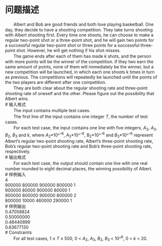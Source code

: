 <div id="pcont1" style="margin-top:20px; display:block;">

# 问题描述

<div class="pdcont">　　Albert and Bob are good friends and both love playing basketball. One day, they decide to have a shooting competition. They take turns shooting with Albert shooting first. Every time one shoots, he can choose to make a regular two-point shot or a three-point shot, and he will gain two points for a successful regular two-point shot or three points for a successful three-point shot. However, he will get nothing if his shot misses.<br/>
　　The game ends after each of them has made <i>k</i> shots, and the person with more points will be the winner of the competition. If they two earn the same amount of points, none of them will immediately be the winner, but a new competition will be launched, in which each one shoots k times in turn as previous. The competitions will repeatedly be launched until the points of the two players are different after one competition.<br/>
　　They are both clear about the regular shooting rate and three-point shooting rate of oneself and the other. Please figure out the possibility that Albert wins.</div>
# 输入格式

<div class="pdcont">　　The input contains multiple test cases.<br/>
　　The first line of the input contains one integer <i>T</i>, the number of test cases.<br/>
　　For each test case, the input contains one line with five integers, <i>A</i><sub>2</sub>, <i>A</i><sub>3</sub>, <i>B</i><sub>2</sub>, <i>B</i><sub>3</sub> and <i>k</i>, where <i>A</i><sub>2</sub>*10^<sup>–6</sup>, <i>A</i><sub>3</sub>*10^<sup>–6</sup>, B<sub>2</sub>*10^<sup>–6</sup> and <i>B</i><sub>3</sub>*10^<sup>–6</sup> represent Albert’s regular two-point shooting rate, Albert’s three-point shooting rate, Bob’s regular two-point shooting rate and Bob’s three-point shooting rate, respectively.</div>
# 输出格式

<div class="pdcont">　　For each test case, the output should contain one line with one real number rounded to eight decimal places, the winning possibility of Albert.</div>
# 样例输入

<div class="pddata">4<br/>
900000 800000 900000 800000 1<br/>
900000 80000 900000 80000 1<br/>
900000 800000 900000 800000 2<br/>
800000 10000 460000 290000 1</div>
# 样例输出

<div class="pddata">0.47058824<br/>
0.50000000<br/>
0.48440899<br/>
0.63677130</div>
# Constraints

<div class="pdcont">　　For all test cases, 1 ≤ <i>T</i> ≤ 500, 0 &lt; <i>A</i><sub>2</sub>, <i>A</i><sub>3</sub>, <i>B</i><sub>2</sub>, <i>B</i><sub>3 </sub>&lt; 10^<sup>6</sup>, 0 &lt; <i>k</i> &lt; 20.</div>

</div>